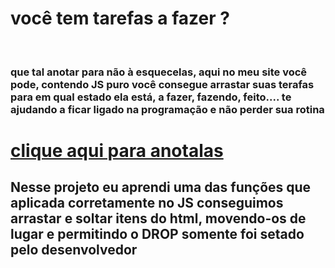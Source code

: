 <h1> você tem tarefas a fazer ? </h1>
<br>
<h3> que tal anotar para não à esquecelas, aqui no meu site você pode, contendo JS puro você consegue arrastar suas terafas para em qual estado ela está,<strong> a fazer, fazendo, feito.... </strong> te ajudando a ficar ligado na programação e não perder sua rotina
</h3>
<h1> <a href="https://nicolas00000.github.io/ToDoList/"> clique aqui para anotalas </a> </h1>

<h2> Nesse projeto eu aprendi uma das funções que aplicada corretamente no JS conseguimos arrastar e soltar itens do html, movendo-os de lugar e permitindo o DROP somente foi setado pelo desenvolvedor </h2>
